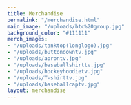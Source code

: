 ```yaml
---
title: Merchandise
permalink: "/merchandise.html"
main_image: "/uploads/btc%20group.jpg"
background_color: "#111111"
merch_images:
- "/uploads/tanktop(longlogo).jpg"
- "/uploads/buttondowntv.jpg"
- "/uploads/aprontv.jpg"
- "/uploads/baseballshirttv.jpg"
- "/uploads/hockeyhoodietv.jpg"
- "/uploads/T-shirttv.jpg"
- "/uploads/baseballcaptv.jpg"
layout: merchandise
---
```


